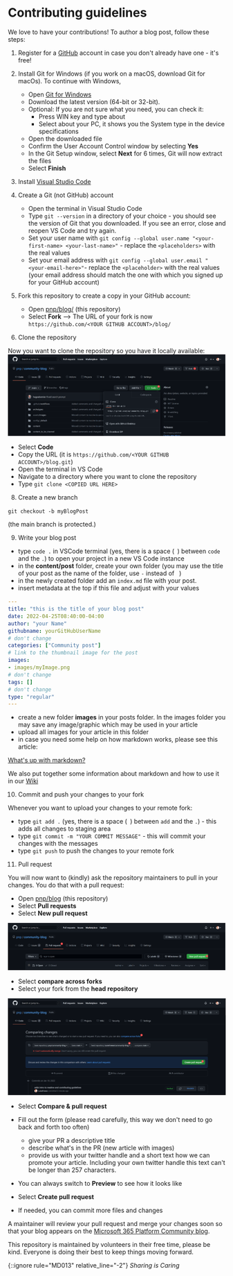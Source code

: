 # Contributing guidelines

We love to have your contributions! To author a blog post, follow these steps:

1. Register for a [GitHub](https://github.com) account in case you don't already have one - it's free!
1. Install Git for Windows (if you work on a macOS, download Git for macOs). To continue with Windows,

   * Open [Git for Windows](https://git-scm.com/download/win)
   * Download the latest version (64-bit or 32-bit).
   * Optional: If you are not sure what you need, you can check it:
       * Press WIN key and type about
       * Select about your PC, it shows you the System type in the device specifications
   * Open the downloaded file
   * Confirm the User Account Control window by selecting **Yes**
   * In the Git Setup window, select **Next** for 6 times, Git will now extract the files
   * Select **Finish**

1. Install [Visual Studio Code](https://code.visualstudio.com/)

1. Create a Git (not GitHub) account

   * Open the terminal in Visual Studio Code
   * Type `git --version` in a directory of your choice - you should see the version of Git that you downloaded. If you see an error, close and reopen VS Code and try again.
   * Set your user name with 
   `git config --global user.name "<your-first-name> <your-last-name>"` - replace the `<placeholders>` with the real values
   * Set your email address with 
   `git config --global user.email "<your-email-here>"`- replace the `<placeholder>` with the real values (your email address should match the one with which you signed up for your GitHub account)

1.  Fork this repository to create a copy in your GitHub account:

    * Open [pnp/blog/](https://github.com/pnp/blog/) (this repository)
    * Select **Fork** --> The URL of your fork is now `https://github.com/<YOUR GITHUB ACCOUNT>/blog/`

1. Clone the repository

Now you want to clone the repository so you have it locally available:
![fork repository](blog/assets/GitHub-forkclone.png)

* Select **Code**
* Copy the URL (it is `https://github.com/<YOUR GITHUB ACCOUNT>/blog.git`)
* Open the terminal in VS Code
* Navigate to a directory where you want to clone the repository
* Type `git clone <COPIED URL HERE>`

8. Create a new branch 

`git checkout -b myBlogPost`

(the main branch is protected.)

9. Write your blog post

* type `code .` in VSCode terminal (yes, there is a space (` `) between `code` and the `.`) to open your project in a new VS Code instance
* in the **content/post** folder, create your own folder (you may use the title of your post as the name of the folder, use `-` instead of ` `)
* in the newly created folder add an `index.md` file with your post.
* insert metadata at the top if this file and adjust with your values
  
```yaml
---
title: "this is the title of your blog post"
date: 2022-04-25T08:40:00-04:00
author: "your Name"
githubname: yourGitHubUserName
# don't change
categories: ["Community post"]
# link to the thumbnail image for the post
images:
- images/myImage.png
# don't change
tags: []
# don't change
type: "regular"
---
```

* create a new folder **images** in your posts folder. In the images folder you may save any image/graphic which may be used in your article
* upload all images for your article in this folder
* in case you need some help on how markdown works, please see this article:
  
[What's up with markdown?](content/post\what-s-up-with-markdown.md)

We also put together some information about markdown and how to use it in our [Wiki](https://github.com/pnp/blog/wiki/Microsoft-365-blog-Markdown-reference)

10. Commit and push your changes to your fork

Whenever you want to upload your changes to your remote fork:

* type `git add .` (yes, there is a space (` `) between `add` and the `.`) - this adds all changes to staging area
* type `git commit -m "YOUR COMMIT MESSAGE"` - this will commit your changes with the messages
* type `git push` to push the changes to your remote fork

11. Pull request

You will now want to (kindly) ask the repository maintainers to pull in your changes. You do that with a pull request:

* Open [pnp/blog](https://github.com/pnp/blog) (this repository)
* Select **Pull requests**
* Select **New pull request**

![create pull request](blog/assets/GitHub-newPR.png)

* Select **compare across forks**
* Select your fork from the **head repository**

![compare changes](blog/assets/GitHub-createPR.png)

* Select **Compare & pull request**

* Fill out the form (please read carefully, this way we don't need to go back and forth too often)
    * give your PR a descriptive title
    * describe what's in the PR (new article with images)
    * provide us with your twitter handle and a short text how we can promote your article. Including your own twitter handle this text can't be longer than 257 characters.
* You can always switch to **Preview** to see how it looks like
* Select **Create pull request**
* If needed, you can commit more files and changes

A maintainer will review your pull request and merge your changes soon so that your blog appears on the [Microsoft 365 Platform Community blog](https://pnp.github.io/blog/).

This repository is maintained by volunteers in their free time, please be kind. Everyone is doing their best to keep things moving forward.

{::ignore rule="MD013" relative_line="-2"}
_Sharing is Caring_

